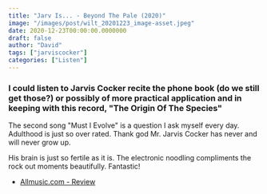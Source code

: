 ```yaml
---
title: "Jarv Is... - Beyond The Pale (2020)"
image: "/images/post/wilt_20201223_image-asset.jpeg"
date: 2020-12-23T00:00:00.0000000
draft: false
author: "David"
tags: ["jarviscocker"]
categories: ["Listen"]
---
```

### I could listen to Jarvis Cocker recite the phone book (do we still get those?) or possibly of more practical application and in keeping with this record, "The Origin Of The Species"

 The second song "Must I Evolve" is a question I ask myself every day. Adulthood is just so over rated. Thank god Mr. Jarvis Cocker has never and will never grow up.

 His brain is just so fertile as it is. The electronic noodling compliments the rock out moments beautifully. Fantastic!

-  [Allmusic.com - Review](https://www.allmusic.com/album/beyond-the-pale-mw0003365399)